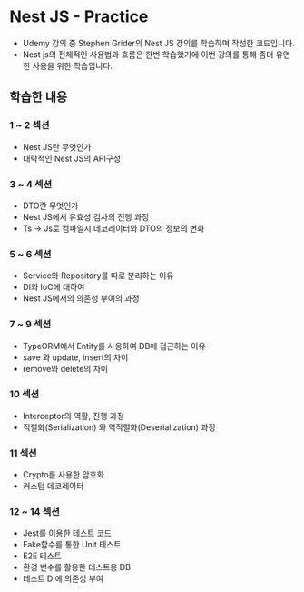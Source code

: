 # Nest JS - Practice
* Udemy 강의 중 Stephen Grider의 Nest JS 강의를 학습하며 작성한 코드입니다.
* Nest js의 전체적인 사용법과 흐름은 한번 학습했기에 이번 강의를 통해 좀더 유연한 사용을 위한 학습입니다.

## 학습한 내용

### 1 ~ 2 섹션
* Nest JS란 무엇인가
* 대략적인 Nest JS의 API구성

### 3 ~ 4 섹션
* DTO란 무엇인가
* Nest JS에서 유효성 검사의 진행 과정
* Ts -> Js로 컴파일시 데코레이터와 DTO의 정보의 변화

### 5 ~ 6 섹션
* Service와 Repository를 따로 분리하는 이유
* DI와 IoC에 대하여
* Nest JS에서의 의존성 부여의 과정

### 7 ~ 9 섹션
* TypeORM에서 Entity를 사용하여 DB에 접근하는 이유
* save 와 update, insert의 차이
* remove와 delete의 차이

### 10 섹션
* Interceptor의 역활, 진행 과정
* 직렬화(Serialization) 와 역직렬화(Deserialization) 과정

### 11 섹션
* Crypto를 사용한 암호화
* 커스텀 데코레이터

### 12 ~ 14 섹션
* Jest를 이용한 테스트 코드
* Fake함수를 통한 Unit 테스트
* E2E 테스트
* 환경 변수를 활용한 테스트용 DB
* 테스트 DI에 의존성 부여
